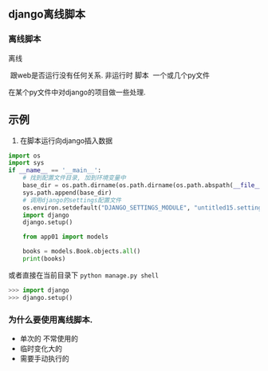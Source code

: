 ## django离线脚本

### 离线脚本
离线

​	跟web是否运行没有任何关系. 非运行时
脚本
​	一个或几个py文件

在某个py文件中对django的项目做一些处理.

## 示例
1. 在脚本运行向django插入数据




```python
import os
import sys
if __name__ == '__main__':
    # 找到配置文件目录, 加到环境变量中
    base_dir = os.path.dirname(os.path.dirname(os.path.abspath(__file__)))
    sys.path.append(base_dir)
    # 调用django的settings配置文件
    os.environ.setdefault("DJANGO_SETTINGS_MODULE", "untitled15.settings")
    import django
    django.setup()

    from app01 import models

    books = models.Book.objects.all()
    print(books)
```

或者直接在当前目录下
`python manage.py shell`

```python
>>> import django
>>> django.setup()
```





### 为什么要使用离线脚本.

- 单次的 不常使用的
- 临时变化大的
- 需要手动执行的









